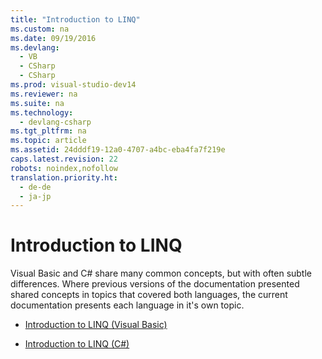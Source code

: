 ```yaml
---
title: "Introduction to LINQ"
ms.custom: na
ms.date: 09/19/2016
ms.devlang: 
  - VB
  - CSharp
  - CSharp
ms.prod: visual-studio-dev14
ms.reviewer: na
ms.suite: na
ms.technology: 
  - devlang-csharp
ms.tgt_pltfrm: na
ms.topic: article
ms.assetid: 24dddf19-12a0-4707-a4bc-eba4fa7f219e
caps.latest.revision: 22
robots: noindex,nofollow
translation.priority.ht: 
  - de-de
  - ja-jp
---
```

# Introduction to LINQ
Visual Basic and C# share many common concepts, but with often subtle differences. Where previous versions of the documentation presented shared concepts in topics that covered both languages, the current documentation presents each language in it's own topic.  
  
-   [Introduction to LINQ (Visual Basic)](../Topic/Introduction%20to%20LINQ%20\(Visual%20Basic\).md)  
  
-   [Introduction to LINQ (C#)](../Topic/Introduction%20to%20LINQ%20\(C%23\).md)